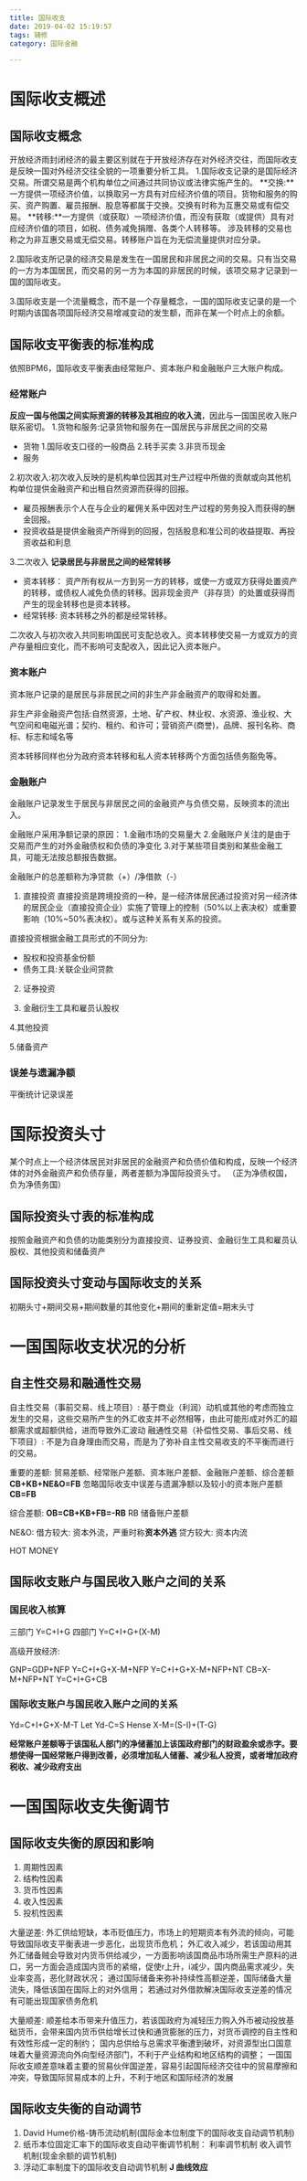 ```yaml
---
title: 国际收支
date: 2019-04-02 15:19:57
tags: 辅修
category: 国际金融

---
```



# 国际收支概述 #

## 国际收支概念 ##
开放经济雨封闭经济的最主要区别就在于开放经济存在对外经济交往，而国际收支是反映一国对外经济交往全貌的一项重要分析工具。
1.国际收支记录的是国际经济交易。所谓交易是两个机构单位之间通过共同协议或法律实施产生的。
**交换:**一方提供一项经济价值，以换取另一方具有对应经济价值的项目。货物和服务的购买、资产购置、雇员报酬、股息等都属于交换。交换有时称为互惠交易或有偿交易。
**转移:**一方提供（或获取）一项经济价值，而没有获取（或提供）具有对应经济价值的项目，如税、债务减免捐赠、各类个人转移等。
涉及转移的交易也称之为非互惠交易或无偿交易。转移账户旨在为无偿流量提供对应分录。

2.国际收支所记录的经济交易是发生在一国居民和非居民之间的交易。只有当交易的一方为本国居民，而交易的另一方为本国的非居民的时候，该项交易才记录到一国的国际收支。

3.国际收支是一个流量概念，而不是一个存量概念，一国的国际收支记录的是一个时期内该国各项国际经济交易增减变动的发生额，而非在某一个时点上的余额。

## 国际收支平衡表的标准构成 ##
依照BPM6，国际收支平衡表由经常账户、资本账户和金融账户三大账户构成。
### 经常账户 ###
**反应一国与他国之间实际资源的转移及其相应的收入流**，因此与一国国民收入账户联系密切。
1.货物和服务:记录货物和服务在一国居民与非居民之间的交易
- 货物 1.国际收支口径的一般商品 2.转手买卖 3.非货币现金
- 服务 

2.初次收入:初次收入反映的是机构单位因其对生产过程中所做的贡献或向其他机构单位提供金融资产和出租自然资源而获得的回报。
- 雇员报酬表示个人在与企业的雇佣关系中因对生产过程的劳务投入而获得的酬金回报。
- 投资收益是提供金融资产所得到的回报，包括股息和准公司的收益提取、再投资收益和利息

3.二次收入
**记录居民与非居民之间的经常转移**
- 资本转移： 资产所有权从一方到另一方的转移，或使一方或双方获得处置资产的转移，或债权人减免负债的转移。因非现金资产（非存货）的处置或获得而产生的现金转移也是资本转移。
- 经常转移: 资本转移之外的都是经常转移。

二次收入与初次收入共同影响国民可支配总收入。资本转移使交易一方或双方的资产存量相应变化，而不影响可支配收入，因此记入资本账户。

### 资本账户 ###
资本账户记录的是居民与非居民之间的非生产非金融资产的取得和处置。

非生产非金融资产包括:自然资源，土地、矿产权、林业权、水资源、渔业权、大气空间和电磁光谱；契约、租约、和许可；营销资产(商誉)，品牌、报刊名称、商标、标志和域名等

资本转移同样也分为政府资本转移和私人资本转移两个方面包括债务豁免等。

### 金融账户 ###
金融账户记录发生于居民与非居民之间的金融资产与负债交易，反映资本的流出入。

金融账户采用净额记录的原因： 1.金融市场的交易量大 2.金融账户关注的是由于交易而产生的对外金融债权和负债的净变化 3.对于某些项目类别和某些金融工具，可能无法按总额报告数据。

金融账户的总差额称为净贷款（+）/净借款（-） 

1. 直接投资
直接投资是跨境投资的一种，是一经济体居民通过投资对另一经济体的居民企业（直接投资企业）实施了管理上的控制（50%以上表决权）或重要影响（10%~50%表决权）。或与这种关系有关系的投资。

直接投资根据金融工具形式的不同分为:
- 股权和投资基金份额
- 债务工具:关联企业间贷款


2. 证券投资

3. 金融衍生工具和雇员认股权

4.其他投资

5.储备资产

### 误差与遗漏净额 ###
平衡统计记录误差

# 国际投资头寸 #
某个时点上一个经济体居民对非居民的金融资产和负债价值和构成，反映一个经济体的对外金融资产和负债存量，两者差额为净国际投资头寸。
（正为净债权国，负为净债务国）

## 国际投资头寸表的标准构成 ##

按照金融资产和负债的功能类别分为直接投资、证券投资、金融衍生工具和雇员认股权、其他投资和储备资产

## 国际投资头寸变动与国际收支的关系 ##

初期头寸+期间交易+期间数量的其他变化+期间的重新定值=期末头寸

# 一国国际收支状况的分析 #

## 自主性交易和融通性交易 ##

自主性交易（事前交易、线上项目）: 基于商业（利润）动机或其他的考虑而独立发生的交易，这些交易所产生的外汇收支并不必然相等，由此可能形成对外汇的超额需求或超额供给，进而导致外汇波动
融通性交易（补偿性交易、事后交易、线下项目）: 不是为自身理由而交易，而是为了弥补自主性交易收支的不平衡而进行的交易。

重要的差额: 贸易差额、经常账户差额、资本账户差额、金融账户差额、综合差额
**CB+KB+NE&O=FB**
忽略国际收支中误差与遗漏净额以及较小的资本账户差额
**CB=FB**

综合差额:
**OB=CB+KB+FB=-RB** RB 储备账户差额

NE&O:
借方较大: 资本外流，严重时称**资本外逃**
贷方较大: 资本内流

HOT MONEY

## 国际收支账户与国民收入账户之间的关系 ##

### 国民收入核算 ###

三部门
Y=C+I+G
四部门
Y=C+I+G+(X-M)

高级开放经济:

GNP=GDP+NFP
Y=C+I+G+X-M+NFP
Y=C+I+G+X-M+NFP+NT
CB=X-M+NFP+NT
Y=C+I+G+CB

### 国际收支账户与国民收入账户之间的关系 ###
Yd=C+I+G+X-M-T
Let Yd-C=S 
Hense X-M=(S-I)+(T-G)

**经常账户差额等于该国私人部门的净储蓄加上该国政府部门的财政盈余或赤字。要想使得一国经常账户得到改善，必须增加私人储蓄、减少私人投资，或者增加政府税收、减少政府支出**

# 一国国际收支失衡调节 #

## 国际收支失衡的原因和影响 ##
1. 周期性因素
2. 结构性因素
3. 货币性因素
4. 收入性因素
5. 投机性因素

大量逆差: 外汇供给短缺，本币贬值压力，市场上的短期资本有外流的倾向，可能导致国际收支平衡表进一步恶化，出现货币危机；
外汇收入减少，若该国动用其外汇储备贼会导致对内货币供给减少，一方面影响该国商品市场所需生产原料的进口，另一方面会造成国内货币的紧缩，促使r上升，i减少，国内商品需求减少，失业率变高，恶化财政状况；
通过国际储备来弥补持续性高额逆差，国际储备大量流失，降低该国在国际上的对外信用；
若通过对外借款解决国际收支逆差的情况有可能出现国家债务危机

大量顺差: 顺差给本币带来升值压力，若该国政府为减轻压力购入外币被动投放基础货币，会带来国内货币供给增长过快和通货膨胀的压力，对货币调控的自主性和有效性形成一定的制约；
国内总供给与总需求平衡遭到破坏，对资源型出口国意味着大量资源流向外向型经济部门，不利于产业结构和地区结构的调整；
一国国际收支顺差意味着主要的贸易伙伴国逆差，容易引起国际经济交往中的贸易摩擦和冲突，导致国际贸易成本的上升，不利于地区和国际经济的发展

## 国际收支失衡的自动调节 ##

1. David Hume价格-铸币流动机制(国际金本位制度下的国际收支自动调节机制)
2. 纸币本位固定汇率下的国际收支自动平衡调节机制： 利率调节机制 收入调节机制(现金余额的调节机制)
3. 浮动汇率制度下的国际收支自动调节机制 **J 曲线效应**

